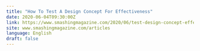 ```yaml
---
title: "How To Test A Design Concept For Effectiveness"
date: 2020-06-04T09:30:00Z
link: https://www.smashingmagazine.com/2020/06/test-design-concept-effectiveness/?utm_medium=RSS&utm_source=news.12bit.vn
site: www.smashingmagazine.com/articles
language: English
draft: false
---
```

